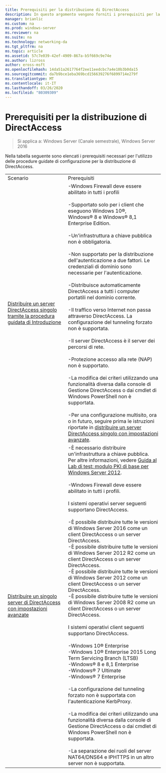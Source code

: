 ```yaml
---
title: Prerequisiti per la distribuzione di DirectAccess
description: In questo argomento vengono forniti i prerequisiti per la distribuzione di DirectAccess in Windows Server 2016.
manager: brianlic
ms.custom: na
ms.prod: windows-server
ms.reviewer: na
ms.suite: na
ms.technology: networking-da
ms.tgt_pltfrm: na
ms.topic: article
ms.assetid: 57c7e039-42ef-4909-867a-b5f669c9e74e
ms.author: lizross
author: eross-msft
ms.openlocfilehash: 14da51a2617764f2ee11eedcbc7a4e10b3b0da15
ms.sourcegitcommit: da7b9bce1eba369bcd156639276f6899714e279f
ms.translationtype: MT
ms.contentlocale: it-IT
ms.lasthandoff: 03/26/2020
ms.locfileid: "80309309"
---
```

# <a name="prerequisites-for-deploying-directaccess"></a>Prerequisiti per la distribuzione di DirectAccess

>Si applica a: Windows Server (Canale semestrale), Windows Server 2016

Nella tabella seguente sono elencati i prerequisiti necessari per l'utilizzo delle procedure guidate di configurazione per la distribuzione di DirectAccess.  
  
|||  
|-|-|  
|Scenario|Prerequisiti|  
|[Distribuire un server DirectAccess singolo tramite la procedura guidata di Introduzione](../../remote-access/directaccess/single-server-wizard/Deploy-a-Single-DirectAccess-Server-Using-the-Getting-Started-Wizard.md)|-Windows Firewall deve essere abilitato in tutti i profili<br /><br />-Supportato solo per i client che eseguono Windows 10&reg;, <br />              Windows&reg; 8 e Windows&reg; 8,1 Enterprise Edition.<br /><br />-Un'infrastruttura a chiave pubblica non è obbligatoria.<br /><br />-Non supportato per la distribuzione dell'autenticazione a due fattori. Le credenziali di dominio sono necessarie per l'autenticazione.<br /><br />-Distribuisce automaticamente DirectAccess a tutti i computer portatili nel dominio corrente.<br /><br />-Il traffico verso Internet non passa attraverso DirectAccess. La configurazione del tunneling forzato non è supportata.<br /><br />-Il server DirectAccess è il server dei percorsi di rete.<br /><br />-Protezione accesso alla rete (NAP) non è supportato.<br /><br />-La modifica dei criteri utilizzando una funzionalità diversa dalla console di Gestione DirectAccess o dai cmdlet di Windows PowerShell non è supportata.<br /><br />-Per una configurazione multisito, ora o in futuro, seguire prima le istruzioni riportate in [distribuire un server DirectAccess singolo con impostazioni avanzate](../../remote-access/directaccess/single-server-advanced/Deploy-a-Single-DirectAccess-Server-with-Advanced-Settings.md).|  
|[Distribuire un singolo server di DirectAccess con impostazioni avanzate](../../remote-access/directaccess/single-server-advanced/Deploy-a-Single-DirectAccess-Server-with-Advanced-Settings.md)|-È necessario distribuire un'infrastruttura a chiave pubblica.<br />    Per altre informazioni, vedere [Guida al Lab di test: modulo PKI di base per Windows Server 2012](https://social.technet.microsoft.com/wiki/contents/articles/7862.test-lab-guide-mini-module-basic-pki-for-windows-server-2012.aspx).<br /><br />-Windows Firewall deve essere abilitato in tutti i profili.<br /><br />I sistemi operativi server seguenti supportano DirectAccess.<br /><br />-È possibile distribuire tutte le versioni di Windows Server 2016 come un client DirectAccess o un server DirectAccess.<br />-È possibile distribuire tutte le versioni di Windows Server 2012 R2 come un client DirectAccess o un server DirectAccess.<br />-È possibile distribuire tutte le versioni di Windows Server 2012 come un client DirectAccess o un server DirectAccess.<br />-È possibile distribuire tutte le versioni di Windows Server 2008 R2 come un client DirectAccess o un server DirectAccess.<br /><br />I sistemi operativi client seguenti supportano DirectAccess.<br /><br />-Windows 10&reg; Enterprise<br />-Windows 10&reg; Enterprise 2015 Long Term Servicing Branch (LTSB)<br />-Windows&reg; 8 e 8,1 Enterprise<br />-Windows&reg; 7 Ultimate<br />-Windows&reg; 7 Enterprise<br /><br />-La configurazione del tunneling forzato non è supportata con l'autenticazione KerbProxy.<br /><br />-La modifica dei criteri utilizzando una funzionalità diversa dalla console di Gestione DirectAccess o dai cmdlet di Windows PowerShell non è supportata.<br /><br />-La separazione dei ruoli del server NAT64/DNS64 e IPHTTPS in un altro server non è supportata.|  
  



